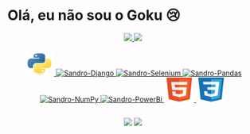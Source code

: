 <h1>Olá, eu não sou o Goku 😢</h1>

<div align="center">
  <a href="https://github.com/sandromzljr">
  <img height="180em" src="https://github-readme-stats.vercel.app/api?username=sandromzljr&show_icons=true&theme=dracula&include_all_commits=true&count_private=true"/>
  <img height="180em" src="https://github-readme-stats.vercel.app/api/top-langs/?username=sandromzljr&layout=compact&langs_count=7&theme=dracula"/>
</div>
  
<div align = "center" style="display: inline_block"><br>
  <img alt="Sandro-Python" height="50" width="60" src="https://raw.githubusercontent.com/devicons/devicon/master/icons/python/python-original.svg">
  <img alt="Sandro-Django" height="50" width="60" src="https://cdn.jsdelivr.net/gh/devicons/devicon/icons/django/django-line.svg">
  <img alt="Sandro-Selenium" height="50" width="50" src="https://avatars.githubusercontent.com/u/983927?s=200&v=4">
  <img alt="Sandro-Pandas" height="50" width="60" src="https://cdn.jsdelivr.net/gh/devicons/devicon/icons/pandas/pandas-original.svg">
  <img alt="Sandro-NumPy" height="50" width="60" src="https://cdn.jsdelivr.net/gh/devicons/devicon/icons/numpy/numpy-original.svg">
  <img alt="Sandro-PowerBi" height="50" width="60" src="https://github.com/microsoft/PowerBI-Icons/blob/main/SVG/PowerBI.svg">
  <img alt="Sandro-HTML" height="50" width="60" src="https://raw.githubusercontent.com/devicons/devicon/master/icons/html5/html5-original.svg">
  <img alt="Sandro-CSS" height="50" width="60" src="https://raw.githubusercontent.com/devicons/devicon/master/icons/css3/css3-original.svg">
</div>
  
  ##
  
<div align="center"> 
  <a href="https://www.linkedin.com/in/sandromzl-junior/" target="_blank"><img src="https://img.shields.io/badge/-LinkedIn-%230077B5?style=for-the-badge&logo=linkedin&logoColor=white" target="_blank"></a> 
  <a href="https://www.instagram.com/smazzolla/" target="_blank"><img src="https://img.shields.io/badge/-Instagram-%23E4405F?style=for-the-badge&logo=instagram&logoColor=white" target="_blank"></a>
</div>
